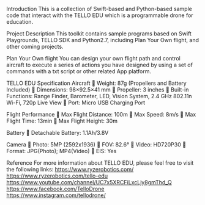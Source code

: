 Introduction
This is a collection of Swift-based and Python-based sample code that interact with the TELLO EDU which is a programmable drone for education. 

Project Description
This toolkit contains sample programs based on Swift Playgrounds, TELLO SDK and Python2.7, including Plan Your Own flight, and other coming projects. 

Plan Your Own flight
You can design your own flight path and control aircraft to execute a series of actions you have designed by using a set of commands with a txt script or other related App platform. 

TELLO EDU Specification
Aircraft
	Weight: 87g (Propellers and Battery Included)
	Dimensions: 98×92.5×41 mm
	Propeller: 3 inches
	Built-in Functions: Range Finder, Barometer, LED, Vision System, 2.4 GHz 802.11n Wi-Fi, 720p Live View
	Port: Micro USB Charging Port

Flight Performance
	Max Flight Distance: 100m
	Max Speed: 8m/s
	Max Flight Time: 13min
	Max Flight Height: 30m

Battery
	Detachable Battery: 1.1Ah/3.8V

Camera
	Photo: 5MP (2592x1936)
	FOV: 82.6°
	Video: HD720P30
	Format: JPG(Photo); MP4(Video)
	EIS: Yes

Reference
For more information about TELLO EDU, please feel free to visit the following links:
https://www.ryzerobotics.com/
https://www.ryzerobotics.com/tello-edu
https://www.youtube.com/channel/UC7x5XRCFiLxcLjy8gmThd_Q
https://www.facebook.com/TelloDrone
https://www.instagram.com/tellodrone/


